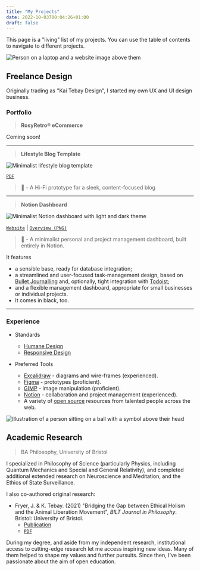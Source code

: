 ```yaml
---
title: "My Projects"
date: 2022-10-03T00:04:26+01:00
draft: false
---
```


This page is a "living" list of my projects. You can use the table of contents to navigate to different projects. 

![Person on a laptop and a website image above them](/Web-Design-Banner.jpg)

## Freelance Design

Originally trading as "Kai Tebay Design", I started my own UX and UI design business. 

### Portfolio

> **RosyRetro® eCommerce**

Coming soon!

---

> **Lifestyle Blog Template**

![Minimalist lifestyle blog template](/Lifestyle-Blog-Showcase.jpg)

[`PDF`](https://drive.proton.me/urls/H7G7HCQK24#cP4BgNZ5ts7e)

> 🍂 - A Hi-Fi prototype for a sleek, content-focused blog

---

> **Notion Dashboard**

![Minimalist Notion dashboard with light and dark theme](/Notion-Dashboard-Showcase.jpg)

[`Website`](https://adhesive-estimate-297.notion.site/Index-e8ba1efe6efa45afa2d3411b135abaaf) | <a href="/Notion-Dashboard.png">`Overview (PNG)`</a>

> 💭 - A minimalist personal and project management dashboard, built entirely in Notion. 

It features 
- a sensible base, ready for database integration; 
- a streamlined and user-focused task-management design, based on [Bullet Journalling](https://en.wikipedia.org/wiki/Bullet_journal) and, optionally, tight integration with [Todoist](https://todoist.com/);
- and a flexible management dashboard, appropriate for small businesses or individual projects.
- It comes in black, too.

---

### Experience

- Standards
    - [Humane Design](https://humanebydesign.com/)
    - [Responsive Design](https://developer.mozilla.org/en-US/docs/Learn/CSS/CSS_layout/Responsive_Design)

- Preferred Tools
    - [Excalidraw](https://excalidraw.com/) - diagrams and wire-frames (experienced).
    - [Figma](https://www.figma.com/) - prototypes (proficient).
    - [GIMP](https://www.gimp.org/) - image manipulation (proficient).
    - [Notion](https://notion.so) - collaboration and project management (experienced).
    - A variety of [open source](https://opensourcedesign.net/resources/) resources from talented people across the web.

![Illustration of a person sitting on a ball with a symbol above their head](/Academic-Research-Banner.jpg)

## Academic Research

> BA Philosophy, University of Bristol

I specialized in Philosophy of Science (particularly Physics, including Quantum Mechanics and Special and General Relativity), and completed additional extended research on Neuroscience and Meditation, and the Ethics of State Surveillance.

I also co-authored original research:

- Fryer, J. & K. Tebay. (2021) "Bridging the Gap between Ethical Holism and the Animal Liberation Movement", *BILT Journal in Philosophy*. Bristol: University of Bristol.
    - [Publication](https://bristol.ac.uk/bilt/student-engagement/student-research-journal/202021-student-research-journal/philosophy/)
    - [`PDF`](https://bilt.online/wp-content/uploads/2021/08/Bridging-the-Gap-between-Ethical-Holism-and-the-Animal-Liberation-Movement-Fryer-and-Tebay.pdf)

During my degree, and aside from my independent research, institutional access to cutting-edge research let me access inspiring new ideas. Many of them helped to shape my values and further pursuits. Since then, I've been passionate about the aim of open education.
